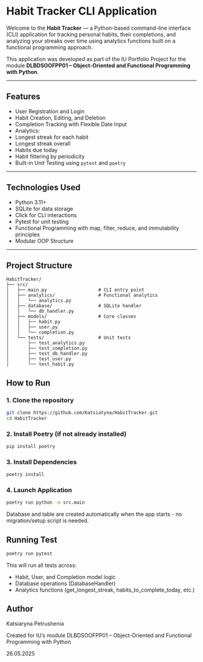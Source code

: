 #  Habit Tracker CLI Application

Welcome to the **Habit Tracker** — a Python-based command-line interface (CLI) application for tracking personal habits, their completions, and analyzing your streaks over time using analytics functions built on a functional programming approach.

This application was developed as part of the IU Portfolio Project for the module **DLBDSOOFPP01 – Object-Oriented and Functional Programming with Python**.

---

##  Features

-  User Registration and Login  
-  Habit Creation, Editing, and Deletion  
-  Completion Tracking with Flexible Date Input  
-  Analytics:
  - Longest streak for each habit
  - Longest streak overall
  - Habits due today
-  Habit filtering by periodicity  
-  Built-in Unit Testing using `pytest` and `poetry`

---

## Technologies Used

- Python 3.11+
- SQLite for data storage
- Click for CLI interactions
- Pytest for unit testing
- Functional Programming with map, filter, reduce, and immutability principles
- Modular OOP Structure

---

##  Project Structure

```text
HabitTracker/
├── src/
│   ├── main.py                   # CLI entry point
│   ├── analytics/                # Functional analytics
│   │   └── analytics.py
│   ├── database/                 # SQLite handler
│   │   └── db_handler.py
│   ├── models/                   # Core classes
│   │   ├── habit.py
│   │   ├── user.py
│   │   └── completion.py
│   └── tests/                    # Unit tests
│       ├── test_analytics.py
│       ├── test_completion.py
│       ├── test_db_handler.py
│       ├── test_user.py
│       └── test_habit.py
```

## How to Run

### 1. Clone the repository

```bash
git clone https://github.com/Katsiatyna/HabitTracker.git
cd HabitTracker
```

### 2. Install Poetry (if not already installed)

```bash
pip install poetry
```

### 3. Install Dependencies
```bash
poetry install
```

### 4. Launch Application

```bash
poetry run python -m src.main
```

Database and table are created automatically when the app starts - no migration/setup script is needed.

## Running Test

  ```bash
poetry run pytest
  ```

This will run all tests across:
- Habit, User, and Completion model logic
- Database operations (DatabaseHandler)
- Analytics functions (get_longest_streak, habits_to_complete_today, etc.)

## Author

Katsiaryna Petrushenia

Created for IU’s module DLBDSOOFPP01 – Object-Oriented and Functional Programming with Python

26.05.2025

